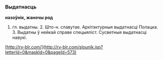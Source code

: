 ### Выдатнасць
**назоўнік, жаночы род**

1. гл. выдатны. 2. Што-н. славутае. Архітэктурныя выдатнасці Полацка. 3. Выдатны ў нейкай справе спецыяліст. Сусветныя выдатнасці навукі.

<a rel="author">[http://rv-blr.com/](http://rv-blr.com/slounik.jsp?letterId=0&maskId=0&pageId=573)</a>
